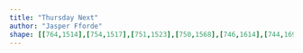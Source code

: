 ```yaml
---
title: "Thursday Next"
author: "Jasper Fforde"
shape: [[764,1514],[754,1517],[751,1523],[750,1568],[746,1614],[744,1697],[737,1758],[737,1773],[734,1800],[734,1823],[729,1857],[729,1873],[726,1881],[722,1908],[722,1947],[720,1959],[719,1999],[714,2036],[713,2080],[710,2104],[710,2127],[707,2143],[707,2154],[703,2171],[703,2197],[698,2221],[696,2250],[691,2278],[691,2297],[687,2316],[686,2338],[683,2356],[683,2384],[678,2419],[678,2430],[673,2456],[671,2480],[671,2506],[669,2522],[668,2572],[672,2578],[677,2582],[688,2585],[714,2587],[742,2587],[754,2585],[760,2581],[765,2568],[771,2493],[773,2487],[774,2469],[777,2456],[779,2419],[781,2411],[782,2390],[790,2326],[791,2293],[805,2157],[805,2137],[807,2129],[809,2090],[811,2079],[812,2046],[818,2012],[818,1985],[823,1945],[823,1925],[829,1885],[832,1832],[840,1761],[844,1692],[858,1555],[857,1531],[853,1524],[850,1522],[845,1520],[829,1520],[818,1517],[787,1514]]
---
```

